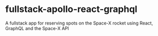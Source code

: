 # fullstack-apollo-react-graphql
A fullstack app for reserving spots on the Space-X rocket using React, GraphQL and the Space-X API
